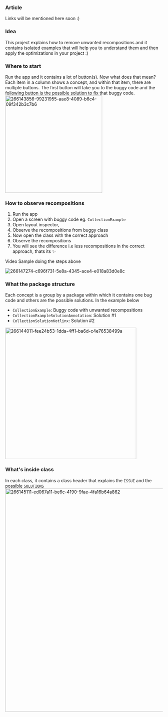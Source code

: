 ### Article
Links will be mentioned here soon :)

### Idea
This project explains how to remove unwanted recompositions and it contains isolated examples that will help you to understand them and then apply the optimizations in your project :)

### Where to start
Run the app and it contains a lot of button(s). Now what does that mean? Each item in a column shows a concept, and within that item, there are multiple buttons. The first button will take you to the buggy code and the following button is the possible solution to fix that buggy code. 
<img width="310" alt="266143856-99231955-aae8-4089-b6c4-09f342b3c7b6" src="https://github.com/hellosagar/ComposePerformance/assets/50016799/d1ce8460-900f-43f8-98d1-e3b214e26acd">

 

### How to observe recompositions
1. Run the app
2. Open a screen with buggy code eg. `CollectionExample`
3. Open layout inspector, 
4. Observe the recompositions from buggy class
5. Now open the class with the correct approach
6. Observe the recompositions 
7. You will see the difference i.e less recompositions in the correct approach, thats its ✨
 
Video Sample doing the steps above


![266147274-c696f731-5e8a-4345-ace4-e018a83d0e8c](https://github.com/hellosagar/ComposePerformance/assets/50016799/7ca1ca6f-2ebe-4a0a-aaae-ae3d4a20ae4e)




### What the package structure
Each concept is a group by a package within which it contains one bug code and others are the possible solutions. In the example below
- `CollectionExample`: Buggy code with unwanted recompositions
- `CollectionExampleSolutionAnnotation`: Solution #1
- `CollectionSolutionKotlinx`: Solution #2
<img width="419" alt="266144011-fee24b53-1dda-4ff1-ba6d-c4e76538499a" src="https://github.com/hellosagar/ComposePerformance/assets/50016799/762ca114-e7d5-44ca-b1f5-d6b1e0b68d3a">


### What's inside class
In each class, it contains a class header that explains the `ISSUE` and the possible `SOLUTIONS`
<img width="712" alt="266145111-ed067a11-be6c-4190-9fae-4fa16b64a862" src="https://github.com/hellosagar/ComposePerformance/assets/50016799/de7683d9-41eb-4be3-a6da-3a60bc257a27">


